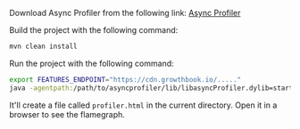 Download Async Profiler from the following link:
[Async Profiler](https://github.com/async-profiler/async-profiler/releases)

Build the project with the following command:
```bash
mvn clean install
```
Run the project with the following command:
```bash
export FEATURES_ENDPOINT="https://cdn.growthbook.io/....."
java -agentpath:/path/to/asyncprofiler/lib/libasyncProfiler.dylib=start,event=cpu,file=profiler.html -jar target/growthbook-java-perf-test-1.0-SNAPSHOT.jar
```

It'll create a file called `profiler.html` in the current directory. Open it in a browser to see the flamegraph.